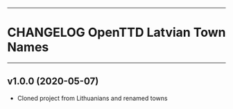 ------------------------------------------------------------------------
CHANGELOG OpenTTD Latvian Town Names
========================================================================
------------------------------------------------------------------------

v1.0.0 (2020-05-07)
-------------------

- Cloned project from Lithuanians and renamed towns
